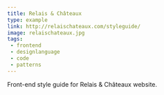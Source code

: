 ```yaml
---
title: Relais & Châteaux
type: example
link: http://relaischateaux.com/styleguide/
image: relaischateaux.jpg
tags:
 - frontend
 - designlanguage
 - code
 - patterns
---
```


Front-end style guide for Relais & Châteaux website.
